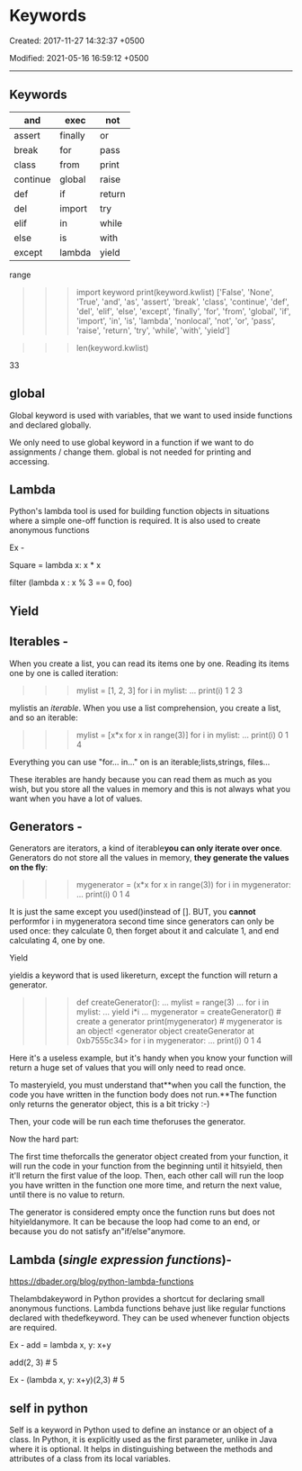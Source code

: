 # Keywords

Created: 2017-11-27 14:32:37 +0500

Modified: 2021-05-16 16:59:12 +0500

---

## Keywords

| and      | exec    | not    |
|----------|---------|--------|
| assert   | finally | or     |
| break    | for     | pass   |
| class    | from    | print  |
| continue | global  | raise  |
| def      | if      | return |
| del      | import  | try    |
| elif     | in      | while  |
| else     | is      | with   |
| except   | lambda  | yield  |

range

>>> import keyword
>>> print(keyword.kwlist)
['False', 'None', 'True', 'and', 'as', 'assert', 'break', 'class', 'continue', 'def', 'del', 'elif', 'else', 'except', 'finally', 'for', 'from', 'global', 'if', 'import', 'in', 'is', 'lambda', 'nonlocal', 'not', 'or', 'pass', 'raise', 'return', 'try', 'while', 'with', 'yield']

>>> len(keyword.kwlist)

33

## global

Global keyword is used with variables, that we want to used inside functions and declared globally.

We only need to use global keyword in a function if we want to do assignments / change them. global is not needed for printing and accessing.

## Lambda

Python's lambda tool is used for building function objects in situations where a simple one-off function is required. It is also used to create anonymous functions

Ex -

Square = lambda x: x * x

filter (lambda x : x % 3 == 0, foo)

## Yield

## Iterables -

When you create a list, you can read its items one by one. Reading its items one by one is called iteration:

>>> mylist = [1, 2, 3]
>>> for i in mylist:
... print(i)
1
2
3

mylistis an *iterable*. When you use a list comprehension, you create a list, and so an iterable:

>>> mylist = [x*x for x in range(3)]
>>> for i in mylist:
... print(i)
0
1
4

Everything you can use "for... in..." on is an iterable;lists,strings, files...

These iterables are handy because you can read them as much as you wish, but you store all the values in memory and this is not always what you want when you have a lot of values.

## Generators -

Generators are iterators, a kind of iterable**you can only iterate over once**. Generators do not store all the values in memory, **they generate the values on the fly**:

>>> mygenerator = (x*x for x in range(3))
>>> for i in mygenerator:
... print(i)
0
1
4

It is just the same except you used()instead of []. BUT, you **cannot** performfor i in mygeneratora second time since generators can only be used once: they calculate 0, then forget about it and calculate 1, and end calculating 4, one by one.

Yield

yieldis a keyword that is used likereturn, except the function will return a generator.

>>> def createGenerator():
... mylist = range(3)
... for i in mylist:
... yield i*i
...
>>> mygenerator = createGenerator() # create a generator
>>> print(mygenerator) # mygenerator is an object!
<generator object createGenerator at 0xb7555c34>
>>> for i in mygenerator:
... print(i)
0
1
4

Here it's a useless example, but it's handy when you know your function will return a huge set of values that you will only need to read once.

To masteryield, you must understand that**when you call the function, the code you have written in the function body does not run.**The function only returns the generator object, this is a bit tricky :-)

Then, your code will be run each time theforuses the generator.

Now the hard part:

The first time theforcalls the generator object created from your function, it will run the code in your function from the beginning until it hitsyield, then it'll return the first value of the loop. Then, each other call will run the loop you have written in the function one more time, and return the next value, until there is no value to return.

The generator is considered empty once the function runs but does not hityieldanymore. It can be because the loop had come to an end, or because you do not satisfy an"if/else"anymore.

## Lambda (***single expression functions*)**-

<https://dbader.org/blog/python-lambda-functions>

Thelambdakeyword in Python provides a shortcut for declaring small anonymous functions. Lambda functions behave just like regular functions declared with thedefkeyword. They can be used whenever function objects are required.

Ex - add = lambda x, y: x+y

add(2, 3) # 5

Ex - (lambda x, y: x+y)(2,3) # 5

## self in python

Self is a keyword in Python used to define an instance or an object of a class. In Python, it is explicitly used as the first parameter, unlike in Java where it is optional. It helps in distinguishing between the methods and attributes of a class from its local variables.
